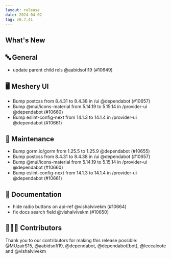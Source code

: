```yaml
---
layout: release
date: 2024-04-02
tag: v0.7.41
---
```


## What's New

## 🔤 General

- update parent child rels @aabidsofi19 (#10649)

## 🖥 Meshery UI

- Bump postcss from 8.4.31 to 8.4.38 in /ui @dependabot (#10657)
- Bump @mui/icons-material from 5.14.19 to 5.15.14 in /provider-ui @dependabot (#10660)
- Bump eslint-config-next from 14.1.3 to 14.1.4 in /provider-ui @dependabot (#10661)

## 🧰 Maintenance

- Bump gorm.io/gorm from 1.25.5 to 1.25.9 @dependabot (#10655)
- Bump postcss from 8.4.31 to 8.4.38 in /ui @dependabot (#10657)
- Bump @mui/icons-material from 5.14.19 to 5.15.14 in /provider-ui @dependabot (#10660)
- Bump eslint-config-next from 14.1.3 to 14.1.4 in /provider-ui @dependabot (#10661)

## 📖 Documentation

- hide radio buttons on api-ref @vishalvivekm (#10664)
- fix docs search field @vishalvivekm (#10650)

## 👨🏽‍💻 Contributors

Thank you to our contributors for making this release possible:
@MUzairS15, @aabidsofi19, @dependabot, @dependabot[bot], @leecalcote and @vishalvivekm
